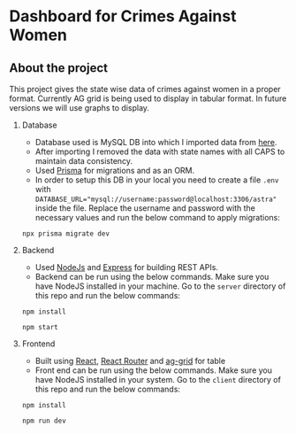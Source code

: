 # Dashboard for Crimes Against Women

## About the project

This project gives the state wise data of crimes against women in a proper format. Currently AG grid is being used to display in tabular format. In future versions we will use graphs to display.

1. Database

   - Database used is MySQL DB into which I imported data from [here](https://www.kaggle.com/datasets/balajivaraprasad/crimes-against-women-in-india-2001-2021/data).
   - After importing I removed the data with state names with all CAPS to maintain data consistency.
   - Used [Prisma](https://www.prisma.io) for migrations and as an ORM.
   - In order to setup this DB in your local you need to create a file `.env` with `DATABASE_URL="mysql://username:password@localhost:3306/astra"` inside the file. Replace the username and password with the necessary values and run the below command to apply migrations:

   ```
   npx prisma migrate dev
   ```

2. Backend

   - Used [NodeJs](https://nodejs.org/en) and [Express](https://expressjs.com/) for building REST APIs.
   - Backend can be run using the below commands. Make sure you have NodeJS installed in your machine. Go to the `server` directory of this repo and run the below commands:

   ```
   npm install
   ```

   ```
   npm start
   ```

3. Frontend

   - Built using [React](https://react.dev/), [React Router](https://reactrouter.com/) and [ag-grid](https://www.ag-grid.com/) for table
   - Front end can be run using the below commands. Make sure you have NodeJS installed in your system. Go to the `client` directory of this repo and run the below commands:

   ```
   npm install
   ```

   ```
   npm run dev
   ```
